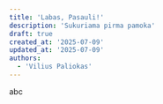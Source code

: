 ```yaml
---
title: 'Labas, Pasauli!'
description: 'Sukuriama pirma pamoka'
draft: true
created_at: '2025-07-09'
updated_at: '2025-07-09'
authors:
  - 'Vilius Paliokas'
---
```


abc